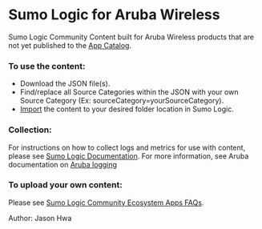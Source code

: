 # Sumo Logic for Aruba Wireless
Sumo Logic Community Content built for Aruba Wireless products that are not yet published to the [App Catalog](https://help.sumologic.com/docs/integrations/).

### To use the content:
- Download the JSON file(s).
- Find/replace all Source Categories within the JSON with your own Source Category (Ex: sourceCategory=yourSourceCategory).
- [Import](https://help.sumologic.com/docs/get-started/library/#import-content) the content to your desired folder location in Sumo Logic.

### Collection:
For instructions on how to collect logs and metrics for use with content, please see [Sumo Logic Documentation](https://help.sumologic.com/docs/send-data/). For more information, see Aruba documentation on [Aruba logging](http://www.arubanetworks.com/techdocs/ArubaOS_64x_WebHelp/Content/ArubaFrameStyles/Management_Utilities/Configuring_Logging.htm)

### To upload your own content:
Please see [Sumo Logic Community Ecosystem Apps FAQs](https://help.sumologic.com/docs/integrations/community-ecosystem-apps/#faq).

Author: Jason Hwa